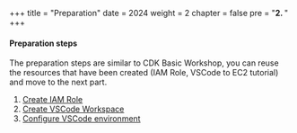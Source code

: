 +++
title = "Preparation"
date = 2024
weight = 2
chapter = false
pre = "<b>2. </b>"
+++

#### Preparation steps
The preparation steps are similar to CDK Basic Workshop, you can reuse the resources that have been created (IAM Role, VSCode to EC2 tutorial) and move to the next part.

1. [Create IAM Role](./2-1-create-iam-role)
2. [Create VSCode Workspace](./2-2-create-workspace)
3. [Configure VSCode environment](./2-3-configure-vscode-environment)
